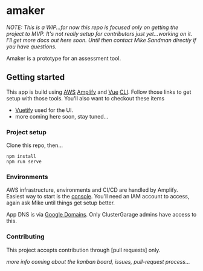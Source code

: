 # amaker

_NOTE: This is a WIP...for now this repo is focused only on getting the project to MVP.  It's not really setup for contributors just yet...working on it.  I'll get more docs out here soon.  Until then contact Mike Sandman directly if you have questions._

Amaker is a prototype for an assessment tool.

## Getting started

This app is build using [AWS](https://aws.amazon.com/) [Amplify](https://aws-amplify.github.io/) and [Vue](https://vuejs.org/) [CLI](https://cli.vuejs.org/).  Follow those links to get setup with those tools.  You'll also want to checkout these items

- [Vuetify]() used for the UI.
- more coming here soon, stay tuned...

### Project setup

Clone this repo, then...
```
npm install
npm run serve
```

### Environments

AWS infrastructure, environments and CI/CD are handled by Amplify.  Easiest way to start is the [console](https://us-east-2.console.aws.amazon.com/amplify/home?region=us-east-2#/d2xhi708wd01a0).  You'll need an IAM account to access, again ask Mike until things get setup better.

App DNS is via [Google Domains](https://domains.google.com/m/registrar/clustergarage.io).  Only ClusterGarage admins have access to this.

### Contributing

This project accepts contribution through [pull requests] only.

_more info coming about the kanban board, issues, pull-request process..._

